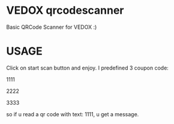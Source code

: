 # VEDOX qrcodescanner
 Basic QRCode Scanner for VEDOX :)

# USAGE
 Click on start scan button and enjoy.
 I predefined 3 coupon code:

  1111

  2222

  3333
  

  so if u read a qr code with text: 1111, u get a message.
